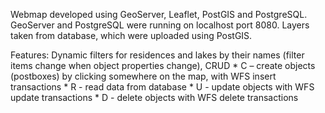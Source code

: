 Webmap developed using GeoServer, Leaflet, PostGIS and PostgreSQL. 
GeoServer and PostgreSQL were running on localhost port 8080. Layers taken from database, which were uploaded using PostGIS.

Features: Dynamic filters for residences and lakes by their names (filter items change when object properties change), CRUD
	* C – create objects (postboxes) by clicking somewhere on the map, with WFS insert transactions
	* R - read data from database
	* U - update objects with WFS update transactions
	* D - delete objects with WFS delete transactions